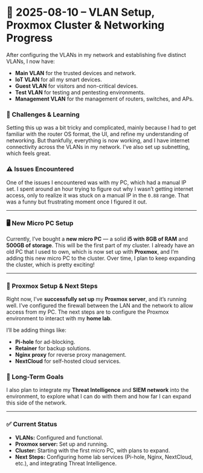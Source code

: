 # 🧾 2025-08-10 – VLAN Setup, Proxmox Cluster & Networking Progress

After configuring the VLANs in my network and establishing five distinct VLANs, I now have:

- **Main VLAN** for the trusted devices and network.
- **IoT VLAN** for all my smart devices.
- **Guest VLAN** for visitors and non-critical devices.
- **Test VLAN** for testing and pentesting environments.
- **Management VLAN** for the management of routers, switches, and APs.

### 🎯 Challenges & Learning

Setting this up was a bit tricky and complicated, mainly because I had to get familiar with the router OS format, the UI, and refine my understanding of networking. But thankfully, everything is now working, and I have internet connectivity across the VLANs in my network. I’ve also set up subnetting, which feels great.

### ⚠️ Issues Encountered

One of the issues I encountered was with my PC, which had a manual IP set. I spent around an hour trying to figure out why I wasn’t getting internet access, only to realize it was stuck on a manual IP in the `0.88` range. That was a funny but frustrating moment once I figured it out.

---

### 🖥 New Micro PC Setup

Currently, I’ve bought a **new micro PC** — a solid **i5 with 8GB of RAM** and **500GB of storage**. This will be the first part of my cluster. I already have an old PC that I used to own, which is now set up with **Proxmox**, and I’m adding this new micro PC to the cluster. Over time, I plan to keep expanding the cluster, which is pretty exciting!

---

### 🔐 Proxmox Setup & Next Steps

Right now, I’ve **successfully set up** my **Proxmox server**, and it’s running well. I’ve configured the firewall between the LAN and the network to allow access from my PC. The next steps are to configure the Proxmox environment to interact with my **home lab**.

I’ll be adding things like:
- **Pi-hole** for ad-blocking.
- **Retainer** for backup solutions.
- **Nginx proxy** for reverse proxy management.
- **NextCloud** for self-hosted cloud services.

### 🧠 Long-Term Goals

I also plan to integrate my **Threat Intelligence** and **SIEM network** into the environment, to explore what I can do with them and how far I can expand this side of the network.

---

### ✅ Current Status

- **VLANs:** Configured and functional.
- **Proxmox server:** Set up and running.
- **Cluster:** Starting with the first micro PC, with plans to expand.
- **Next Steps:** Configuring home lab services (Pi-hole, Nginx, NextCloud, etc.), and integrating Threat Intelligence.

